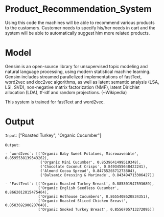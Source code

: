 # Product_Recommendation_System
Using this code the machines will be able to recommend various products to the customers. Customer needs to specify his/her needs in
cart and the system will be able to automatically suggest him more related products.

# Model
Gensim is an open-source library for unsupervised topic modeling and natural language processing, using modern statistical 
machine learning. Gensim includes streamed parallelized implementations of fastText, word2vec and doc2vec algorithms, 
as well as latent semantic analysis (LSA, LSI, SVD), non-negative matrix factorization (NMF), latent Dirichlet allocation (LDA),
tf-idf and random projections. (~Wikipedia)

This system is trained for fastText and word2vec.

# Output

`Input`: ["Roasted Turkey", "Organic Cucumber"]

`Output`: 

    - `word2vec`: [('Organic Baby Sweet Potatoes, Microwaveable', 0.8595538139343262),
                    ('Organic Mini Cucumber', 0.8539641499519348),
                    ('Chocolate Coconut Crisps', 0.8493455648422241),
                    ('Almond Cocoa Spread', 0.8475526571273804),
                    ('Balsamic Dressing & Marinade', 0.843494713306427)]
                    
    - 'FastText`: [('Organic Roasted Turkey Breast', 0.885301947593689),
                   ('Organic English Seedless Cucumber', 0.8662012815475464),
                   ('Organic Hothouse Cucumbers', 0.8655408620834351),
                   ('Organic Roasted Sliced Chicken Breast', 0.8583692908287048),
                   ('Organic Smoked Turkey Breast', 0.8556705713272095)]
